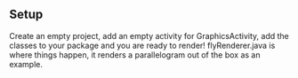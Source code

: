 
## Setup ##

Create an empty project, add an empty activity for GraphicsActivity, add the classes to your package and you are ready to render! flyRenderer.java is where things happen, it renders a parallelogram out of the box as an example.
